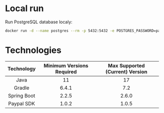 # Local run

Run PostgreSQL database localy:

```bash
docker run -d --name postgres --rm -p 5432:5432 -e POSTGRES_PASSWORD=password postgres
```

# Technologies

| Technology | Minimum Versions Required | Max Supported (Current) Version |
| :-----------: | :-----------: | :-----------: |
| Java | 11 | 17 |
| Gradle | 6.4.1 | 7.2 |
| Spring Boot | 2.2.5 | 2.6.0 |
| Paypal SDK | 1.0.2 | 1.0.5 |

